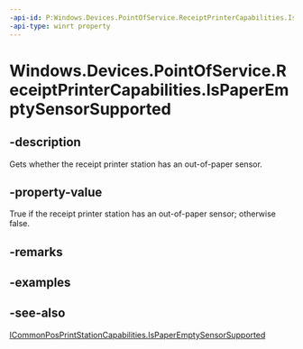 ----api-id: P:Windows.Devices.PointOfService.ReceiptPrinterCapabilities.IsPaperEmptySensorSupported
-api-type: winrt property
---<!-- Property syntaxpublic bool IsPaperEmptySensorSupported { get; }--># Windows.Devices.PointOfService.ReceiptPrinterCapabilities.IsPaperEmptySensorSupported## -descriptionGets whether the receipt printer station has an out-of-paper sensor.## -property-valueTrue if the receipt printer station has an out-of-paper sensor; otherwise false.## -remarks## -examples## -see-also[ICommonPosPrintStationCapabilities.IsPaperEmptySensorSupported](icommonposprintstationcapabilities_ispaperemptysensorsupported.md)